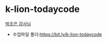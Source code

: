 # k-lion-todaycode
[박조은 강사님](https://github.com/corazzon)
* 수업파일 폴더:<https://bit.ly/k-lion-todaycode>
